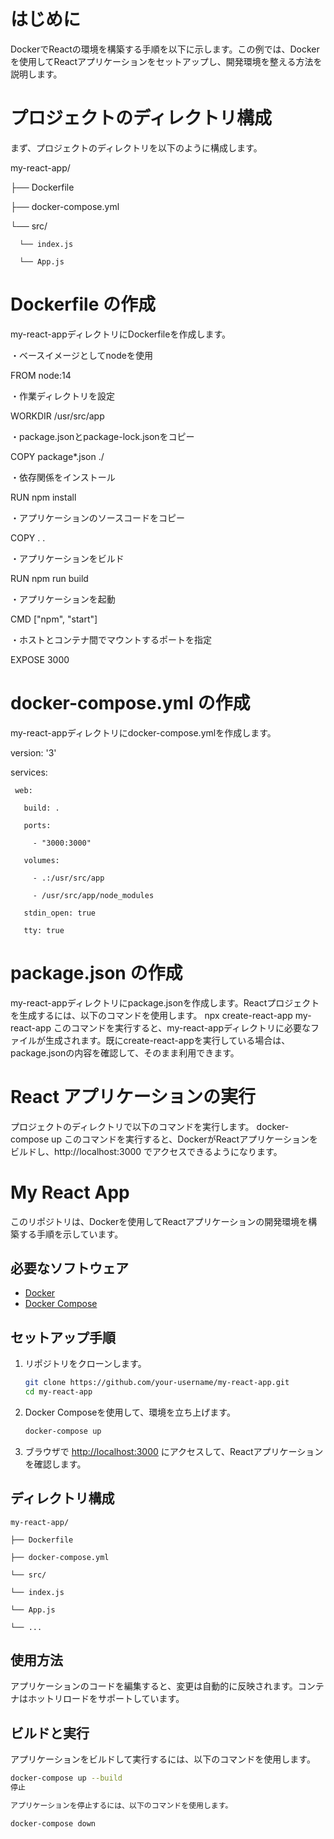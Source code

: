 # はじめに
DockerでReactの環境を構築する手順を以下に示します。この例では、Dockerを使用してReactアプリケーションをセットアップし、開発環境を整える方法を説明します。

# プロジェクトのディレクトリ構成
まず、プロジェクトのディレクトリを以下のように構成します。

my-react-app/


├── Dockerfile

├── docker-compose.yml

   └── src/

      └── index.js

      └── App.js

    
# Dockerfile の作成

my-react-appディレクトリにDockerfileを作成します。

・ベースイメージとしてnodeを使用

FROM node:14

・作業ディレクトリを設定

WORKDIR /usr/src/app

・package.jsonとpackage-lock.jsonをコピー

COPY package*.json ./

・依存関係をインストール

RUN npm install

・アプリケーションのソースコードをコピー

COPY . .

・アプリケーションをビルド

RUN npm run build

・アプリケーションを起動

CMD ["npm", "start"]

・ホストとコンテナ間でマウントするポートを指定

EXPOSE 3000

# docker-compose.yml の作成

my-react-appディレクトリにdocker-compose.ymlを作成します。

   version: '3'
   
   
   services:
   
     web:
     
       build: .
       
       ports:
       
         - "3000:3000"
       
       volumes:
       
         - .:/usr/src/app
         
         - /usr/src/app/node_modules
       
       stdin_open: true
       
       tty: true
       
# package.json の作成

my-react-appディレクトリにpackage.jsonを作成します。Reactプロジェクトを生成するには、以下のコマンドを使用します。
npx create-react-app my-react-app
このコマンドを実行すると、my-react-appディレクトリに必要なファイルが生成されます。既にcreate-react-appを実行している場合は、package.jsonの内容を確認して、そのまま利用できます。

# React アプリケーションの実行

プロジェクトのディレクトリで以下のコマンドを実行します。
docker-compose up
このコマンドを実行すると、DockerがReactアプリケーションをビルドし、http://localhost:3000 でアクセスできるようになります。

# My React App

このリポジトリは、Dockerを使用してReactアプリケーションの開発環境を構築する手順を示しています。

## 必要なソフトウェア

- [Docker](https://www.docker.com/)
- [Docker Compose](https://docs.docker.com/compose/)

## セットアップ手順

1. リポジトリをクローンします。

    ```bash
    git clone https://github.com/your-username/my-react-app.git
    cd my-react-app
    ```

2. Docker Composeを使用して、環境を立ち上げます。

    ```bash
    docker-compose up
    ```

3. ブラウザで [http://localhost:3000](http://localhost:3000) にアクセスして、Reactアプリケーションを確認します。

## ディレクトリ構成

    my-react-app/
    
    ├── Dockerfile
    
    ├── docker-compose.yml
    
    └── src/
    
    └── index.js
    
    └── App.js
    
    └── ...

## 使用方法

アプリケーションのコードを編集すると、変更は自動的に反映されます。コンテナはホットリロードをサポートしています。

## ビルドと実行

アプリケーションをビルドして実行するには、以下のコマンドを使用します。

```bash
docker-compose up --build
停止

アプリケーションを停止するには、以下のコマンドを使用します。

docker-compose down
